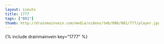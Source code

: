 ```yaml
--- 
layout: sieutv
title: 1777
tags: ["001"]
thumb: http://drainmainvein.com/media/videos/tmb/000/001/777/player.jpg
---
```

{% include drainmainvein key="1777" %} 
